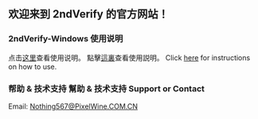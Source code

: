 ## 欢迎来到 2ndVerify 的官方网站！

### 2ndVerify-Windows 使用说明
点击[这里](https://pixelwineteam.github.io/2ndVerify-Windows/chs.md)查看使用说明。
點擊[這裏](https://pixelwineteam.github.io/2ndVerify-Windows/cht.md)查看使用説明。
Click [here](https://pixelwineteam.github.io/2ndVerify-Windows/en.md) for instructions on how to use.

### 帮助 & 技术支持 幫助 & 技术支持 Support or Contact

Email: [Nothing567@PixelWine.COM.CN](mailto:nothing567@pixelwine.com.cn)
